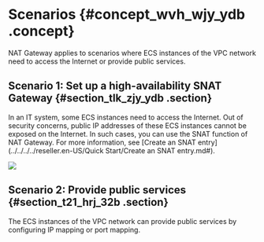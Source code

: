 # Scenarios {#concept_wvh_wjy_ydb .concept}

NAT Gateway applies to scenarios where ECS instances of the VPC network need to access the Internet or provide public services.

## Scenario 1: Set up a high-availability SNAT Gateway {#section_tlk_zjy_ydb .section}

In an IT system, some ECS instances need to access the Internet. Out of security concerns, public IP addresses of these ECS instances cannot be exposed on the Internet. In such cases, you can use the SNAT function of NAT Gateway. For more information, see [Create an SNAT entry](../../../../reseller.en-US/Quick Start/Create an SNAT entry.md#).

![](http://static-aliyun-doc.oss-cn-hangzhou.aliyuncs.com/assets/img/13982/15619509364441_en-US.png)

## Scenario 2: Provide public services {#section_t21_hrj_32b .section}

The ECS instances of the VPC network can provide public services by configuring IP mapping or port mapping.


